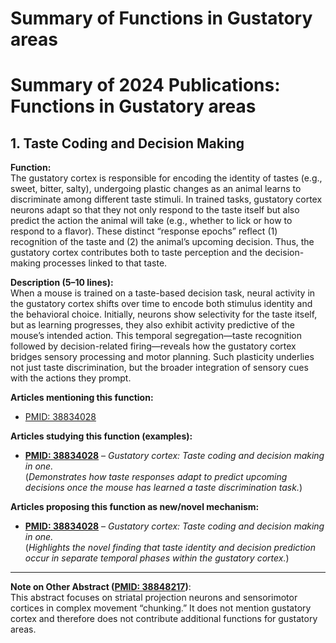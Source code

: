 # Summary of Functions in Gustatory areas

# Summary of 2024 Publications: Functions in Gustatory areas   

## 1. **Taste Coding and Decision Making**

**Function:**  
The gustatory cortex is responsible for encoding the identity of tastes (e.g., sweet, bitter, salty), undergoing plastic changes as an animal learns to discriminate among different taste stimuli. In trained tasks, gustatory cortex neurons adapt so that they not only respond to the taste itself but also predict the action the animal will take (e.g., whether to lick or how to respond to a flavor). These distinct “response epochs” reflect (1) recognition of the taste and (2) the animal’s upcoming decision. Thus, the gustatory cortex contributes both to taste perception and the decision-making processes linked to that taste.

**Description (5–10 lines):**  
When a mouse is trained on a taste-based decision task, neural activity in the gustatory cortex shifts over time to encode both stimulus identity and the behavioral choice. Initially, neurons show selectivity for the taste itself, but as learning progresses, they also exhibit activity predictive of the mouse’s intended action. This temporal segregation—taste recognition followed by decision-related firing—reveals how the gustatory cortex bridges sensory processing and motor planning. Such plasticity underlies not just taste discrimination, but the broader integration of sensory cues with the actions they prompt.

**Articles mentioning this function:**  
- [PMID: 38834028](https://pubmed.ncbi.nlm.nih.gov/38834028/)

**Articles studying this function (examples):**  
- [**PMID: 38834028**](https://pubmed.ncbi.nlm.nih.gov/38834028/) – *Gustatory cortex: Taste coding and decision making in one.*  
  (*Demonstrates how taste responses adapt to predict upcoming decisions once the mouse has learned a taste discrimination task.*)

**Articles proposing this function as new/novel mechanism:**  
- [**PMID: 38834028**](https://pubmed.ncbi.nlm.nih.gov/38834028/) – *Gustatory cortex: Taste coding and decision making in one.*  
  (*Highlights the novel finding that taste identity and decision prediction occur in separate temporal phases within the gustatory cortex.*)

---

**Note on Other Abstract ([PMID: 38848217](https://pubmed.ncbi.nlm.nih.gov/38848217/))**:  
This abstract focuses on striatal projection neurons and sensorimotor cortices in complex movement “chunking.” It does not mention gustatory cortex and therefore does not contribute additional functions for gustatory areas.
